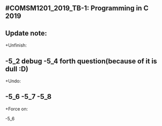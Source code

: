 #COMSM1201_2019_TB-1: Programming in C 2019
---
Update note:
---
+Unfinish:

-5_2 debug
-5_4 forth question(because of it is dull :D)
---
+Undo:

-5_6 
-5_7 
-5_8
---
+Force on:

-5_6
